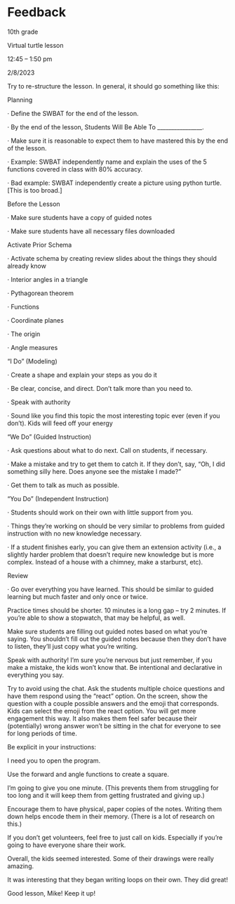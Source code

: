 # Feedback

10th grade

Virtual turtle lesson

12:45 – 1:50 pm

2/8/2023

&#x20;

Try to re-structure the lesson. In general, it should go something like this:

&#x20;

Planning

·         Define the SWBAT for the end of the lesson.

·         By the end of the lesson, Students Will Be Able To \_\_\_\_\_\_\_\_\_\_\_\_\_\_\_\_.

·         Make sure it is reasonable to expect them to have mastered this by the end of the lesson.

·         Example: SWBAT independently name and explain the uses of the 5 functions covered in class with 80% accuracy.

·         Bad example: SWBAT independently create a picture using python turtle. \[This is too broad.]

&#x20;

Before the Lesson

·         Make sure students have a copy of guided notes

·         Make sure students have all necessary files downloaded

&#x20;

Activate Prior Schema

·         Activate schema by creating review slides about the things they should already know

·         Interior angles in a triangle

·         Pythagorean theorem

·         Functions

·         Coordinate planes

·         The origin

·         Angle measures

&#x20;

“I Do” (Modeling)

·         Create a shape and explain your steps as you do it

·         Be clear, concise, and direct. Don’t talk more than you need to.

·         Speak with authority

·         Sound like you find this topic the most interesting topic ever (even if you don’t). Kids will feed off your energy

&#x20;

“We Do” (Guided Instruction)

·         Ask questions about what to do next. Call on students, if necessary.

·         Make a mistake and try to get them to catch it. If they don’t, say, “Oh, I did something silly here. Does anyone see the mistake I made?”

·         Get them to talk as much as possible.

&#x20;

“You Do” (Independent Instruction)

·         Students should work on their own with little support from you.

·         Things they’re working on should be very similar to problems from guided instruction with no new knowledge necessary.

·         If a student finishes early, you can give them an extension activity (i.e., a slightly harder problem that doesn’t require new knowledge but is more complex. Instead of a house with a chimney, make a starburst, etc).

&#x20;

Review

·         Go over everything you have learned. This should be similar to guided learning but much faster and only once or twice.

&#x20;

&#x20;

&#x20;

Practice times should be shorter. 10 minutes is a long gap – try 2 minutes. If you’re able to show a stopwatch, that may be helpful, as well.

&#x20;

Make sure students are filling out guided notes based on what you’re saying. You shouldn’t fill out the guided notes because then they don’t have to listen, they’ll just copy what you’re writing.

&#x20;

Speak with authority! I’m sure you’re nervous but just remember, if you make a mistake, the kids won’t know that. Be intentional and declarative in everything you say.

&#x20;

Try to avoid using the chat. Ask the students multiple choice questions and have them respond using the “react” option. On the screen, show the question with a couple possible answers and the emoji that corresponds. Kids can select the emoji from the react option. You will get more engagement this way. It also makes them feel safer because their (potentially) wrong answer won’t be sitting in the chat for everyone to see for long periods of time.

&#x20;

Be explicit in your instructions:

I need you to open the program.

Use the forward and angle functions to create a square.

I’m going to give you one minute. (This prevents them from struggling for too long and it will keep them from getting frustrated and giving up.)

&#x20;

Encourage them to have physical, paper copies of the notes. Writing them down helps encode them in their memory. (There is a lot of research on this.)

&#x20;

If you don’t get volunteers, feel free to just call on kids. Especially if you’re going to have everyone share their work.

&#x20;

&#x20;

Overall, the kids seemed interested. Some of their drawings were really amazing.

&#x20;

It was interesting that they began writing loops on their own. They did great!

&#x20;

Good lesson, Mike! Keep it up!

